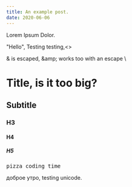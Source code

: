 ```yaml
---
title: An example post.
date: 2020-06-06
---
```


Lorem Ipsum Dolor.

"Hello", Testing testing,<>

& is escaped, \&amp; works too with an escape \

# Title, is it too big?

## Subtitle

### H3

#### H4

##### H5

<pre>pizza coding time</pre>

доброе утро, testing unicode.
